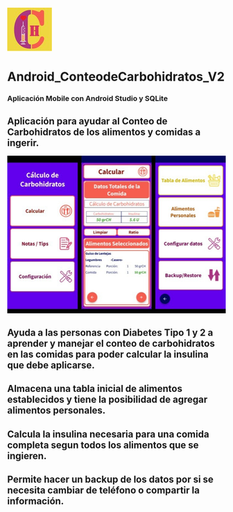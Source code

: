 
![Ícono App](https://raw.githubusercontent.com/lailatan/Android_ConteodeCarbohidratos_V2/master/ch.jpg)
# Android_ConteodeCarbohidratos_V2
### Aplicación Mobile con Android Studio y SQLite
## Aplicación para ayudar al Conteo de Carbohidratos de los alimentos y comidas a ingerir.
![Pantallas App](https://github.com/lailatan/Android_ConteodeCarbohidratos_V2/blob/master/ch_pantallas.jpg)
## Ayuda a las personas con Diabetes Tipo 1 y 2 a aprender y manejar el conteo de carbohidratos en las comidas para poder calcular la insulina que debe aplicarse.
## Almacena una tabla inicial de alimentos establecidos y tiene la posibilidad de agregar alimentos personales.
## Calcula la insulina necesaria para una comida completa segun todos los alimentos que se ingieren.
## Permite hacer un backup de los datos por si se necesita cambiar de teléfono o compartir la información.
